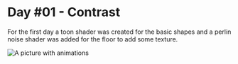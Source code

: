 # Day #01 - Contrast

For the first day a toon shader was created for the basic shapes and a perlin noise shader was added for the floor to add some texture.

![A picture with animations](https://raw.githubusercontent.com/DeniseBischof/Codevember/main/Day_1/Day01.gif)
